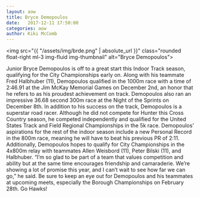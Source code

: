 ```yaml
---
layout: aow
title: Bryce Demopoulos
date:   2017-12-11 17:50:00
categories: aow
author: Kiki McComb
---
```


<img src="{{ "/assets/img/brde.png" | absolute_url }}" class="rounded float-right ml-3 img-fluid img-thumbnail" alt="Bryce Demopoulos">

Junior Bryce Demopoulos is off to a great start this Indoor Track season, qualifying for the City Championships early on. Along with his teammate Fred Halbhuber (11), Demopoulos qualified in the 1000m race with a time of 2:46.91 at the Jim McKay Memorial Games on December 2nd, an honor that he refers to as his proudest achievement on track. Demopoulos also ran an impressive 36.68 second 300m race at the Night of the Sprints on December 8th. In addition to his success on the track, Demopoulos is a superstar road racer. Although he did not compete for Hunter this Cross Country season, he competed independently and qualified for the United States Track and Field Regional Championships in the 5k race. Demopoulos’ aspirations for the rest of the indoor season include a new Personal Record in the 800m race, meaning he will have to beat his previous PR of 2:11. Additionally, Demopoulos hopes to qualify for City Championships in the 4x800m relay with teammates Allen Weisbord (11), Peter Bilski (11), and Halbhuber. “I’m so glad to be part of a team that values competition and ability but at the same time encourages friendship and camaraderie. We’re showing a lot of promise this year, and I can’t wait to see how far we can go,” he said. Be sure to keep an eye out for Demopoulos and his teammates at upcoming meets, especially the Borough Championships on February 28th. Go Hawks!
